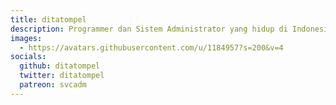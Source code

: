 ```yaml
---
title: ditatompel
description: Programmer dan Sistem Administrator yang hidup di Indonesia
images:
  - https://avatars.githubusercontent.com/u/1184957?s=200&v=4
socials:
  github: ditatompel
  twitter: ditatompel
  patreon: svcadm
---
```

